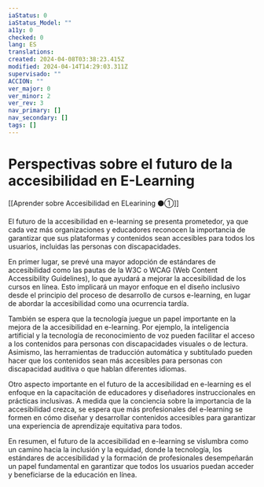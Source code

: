 ```yaml
---
iaStatus: 0
iaStatus_Model: ""
a11y: 0
checked: 0
lang: ES
translations: 
created: 2024-04-08T03:38:23.415Z
modified: 2024-04-14T14:29:03.311Z
supervisado: ""
ACCION: ""
ver_major: 0
ver_minor: 2
ver_rev: 3
nav_primary: []
nav_secondary: []
tags: []
---
```

# Perspectivas sobre el futuro de la accesibilidad en E-Learning

[[Aprender sobre Accesibilidad en ELearining ⚫①]]

El futuro de la accesibilidad en e-learning se presenta prometedor, ya que cada vez más organizaciones y educadores reconocen la importancia de garantizar que sus plataformas y contenidos sean accesibles para todos los usuarios, incluidas las personas con discapacidades.

En primer lugar, se prevé una mayor adopción de estándares de accesibilidad como las pautas de la W3C o WCAG (Web Content Accessibility Guidelines), lo que ayudará a mejorar la accesibilidad de los cursos en línea. Esto implicará un mayor enfoque en el diseño inclusivo desde el principio del proceso de desarrollo de cursos e-learning, en lugar de abordar la accesibilidad como una ocurrencia tardía.

También se espera que la tecnología juegue un papel importante en la mejora de la accesibilidad en e-learning. Por ejemplo, la inteligencia artificial y la tecnología de reconocimiento de voz pueden facilitar el acceso a los contenidos para personas con discapacidades visuales o de lectura. Asimismo, las herramientas de traducción automática y subtitulado pueden hacer que los contenidos sean más accesibles para personas con discapacidad auditiva o que hablan diferentes idiomas.

Otro aspecto importante en el futuro de la accesibilidad en e-learning es el enfoque en la capacitación de educadores y diseñadores instruccionales en prácticas inclusivas. A medida que la conciencia sobre la importancia de la accesibilidad crezca, se espera que más profesionales del e-learning se formen en cómo diseñar y desarrollar contenidos accesibles para garantizar una experiencia de aprendizaje equitativa para todos.

En resumen, el futuro de la accesibilidad en e-learning se vislumbra como un camino hacia la inclusión y la equidad, donde la tecnología, los estándares de accesibilidad y la formación de profesionales desempeñarán un papel fundamental en garantizar que todos los usuarios puedan acceder y beneficiarse de la educación en línea.
